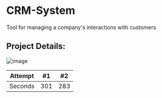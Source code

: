 # CRM-System
Tool for managing a company's interactions with customers

## Project Details:
![image](https://github.com/kunal-yadav-404/CRM-System/assets/83703416/f70a4489-d305-48ef-a812-e414a45a7178)

| Attempt | #1    | #2    |
| :---:   | :---: | :---: |
| Seconds | 301   | 283   |
